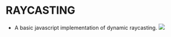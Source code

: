 # RAYCASTING
- A basic javascript implementation of dynamic raycasting.
![](home/ruin/Videos/RayCasting.gif)
